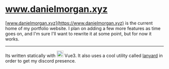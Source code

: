# www.danielmorgan.xyz

[www.danielmorgan.xyz](https://www.danielmorgan.xyz) is the current home of my portfolio website. I plan on adding a few more features as time goes on, and I'm sure I'll want to rewrite it at some point, but for now it works. 

---

Its written statically with <a href="https://vuejs.org/" title="Vue.js"><img src="https://github.com/get-icon/geticon/raw/master/icons/vue.svg" alt="Vue.js" width="21px" height="21px"></a> Vue3. It also uses a cool utility called [lanyard](https://github.com/Phineas/lanyard) in order to get my discord presence.